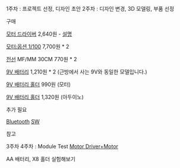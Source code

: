 1주차 : 프로젝트 선정, 디자인 초안
2주차 : 디자인 변경, 3D 모델링, 부품 선정

구매

  [모터 드라이버](http://mechasolution.com/shop/goods/goods_view.php?goodsno=1221&category=131014) 2,640원
    - [설명](http://blog.naver.com/roboholic84/221067400789)
    
  [모터:옵션 1/100](http://mechasolution.com/shop/goods/goods_view.php?goodsno=541441&category=131002) 7,700원 * 2
  
  [전선](http://mechasolution.com/shop/goods/goods_view.php?goodsno=540335&category=136) MF/MM 30CM 770원 * 2
  
  [9V 배터리](http://mechasolution.com/shop/goods/goods_view.php?goodsno=539736&category=135001) 1,210원 * 2 (근방에서 사는 9V와 동일한 모델입니다.)
  
  [9V 배터리 홀더](http://mechasolution.com/shop/goods/goods_view.php?goodsno=330441&category=135002) 990원 (모터)
  
  [9V 배터리 홀더](http://mechasolution.com/shop/goods/goods_view.php?goodsno=71506&category=135002) 1,320원 (아두이노)

  추가 필요

  [Bluetooth]()
  [SW]()
  
참고
[](http://www.instructables.com/id/Boat-Autopilot/)

3주차
4주차 : Module Test
[Motor Driver+Motor](https://www.youtube.com/watch?v=kv-9mxVaVzE)

AA 배터리, X8 홀더 실험해보기